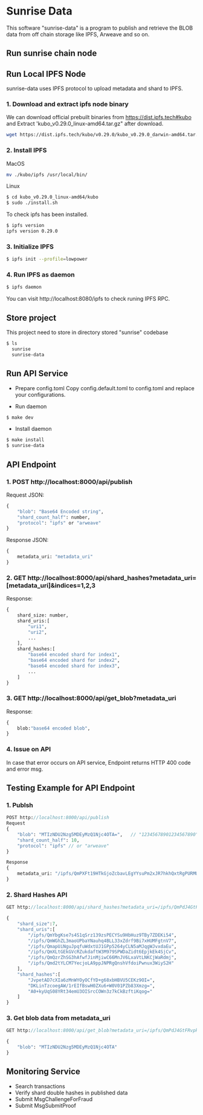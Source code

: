 # Sunrise Data

This software "sunrise-data" is a program to publish and retrieve the BLOB data from off chain storage like IPFS, Arweave and so on.

## Run sunrise chain node

## Run Local IPFS Node

sunrise-data uses IPFS protocol to upload metadata and shard to IPFS.

### 1. Download and extract ipfs node binary

We can download official prebuilt binaries from https://dist.ipfs.tech#kubo and Extract 'kubo_v0.29.0_linux-amd64.tar.gz" after download.

```bash
wget https://dist.ipfs.tech/kubo/v0.29.0/kubo_v0.29.0_darwin-amd64.tar.gz
```

### 2. Install IPFS

MacOS

```bash
mv ./kubo/ipfs /usr/local/bin/
```

Linux

```bash
$ cd kubo_v0.29.0_linux-amd64/kubo
$ sudo ./install.sh
```

To check ipfs has been installed.

```bash
$ ipfs version
ipfs version 0.29.0
```

### 3. Initialize IPFS

```bash
$ ipfs init --profile=lowpower
```

### 4. Run IPFS as daemon

```bash
$ ipfs daemon
```

You can visit http://localhost:8080/ipfs to check runing IPFS RPC.

## Store project
This project need to store in directory stored "sunrise" codebase

```bash
$ ls
  sunrise
  sunrise-data
```

## Run API Service

- Prepare config.toml
  Copy config.default.toml to config.toml and replace your configurations.

- Run daemon
```sh
$ make dev
```

- Install daemon
```sh
$ make install
$ sunrise-data
```


## API Endpoint

### 1. POST http://localhost:8000/api/publish

Request JSON:

```protobuf
{
    "blob": "Base64 Encoded string",
    "shard_count_half": number,
    "protocol": "ipfs" or "arweave"
}
```

Response JSON:

```protobuf
{
    metadata_uri: "metadata_uri"
}
```

### 2. GET http://localhost:8000/api/shard_hashes?metadata_uri=[metadata_uri]&indices=1,2,3

Response:

```protobuf
{
    shard_size: number,
    shard_uris:[
        "uri1",
        "uri2",
        ...
    ],
    shard_hashes:[
        "base64 encoded shard for index1",
        "base64 encoded shard for index2",
        "base64 encoded shard for index3",
        ...
    ]
}
```

### 3. GET http://localhost:8000/api/get_blob?metadata_uri

Response:

```protobuf
{
    blob:"base64 encoded blob",
}
```

### 4. Issue on API

In case that error occurs on API service, Endpoint returns HTTP 400 code and error msg.

## Testing Example for API Endpoint

### 1. Publsh

```protobuf
POST http://localhost:8000/api/publish
Request
{
    "blob": "MTIzNDU2Nzg5MDEyMzQ1Njc4OTA=",   // "12345678901234567890"
    "shard_count_half": 10,
    "protocol": "ipfs" // or "arweave"
}

Response
{
    metadata_uri: "/ipfs/QmPXFt19HTkGjoZcbavLEgYYsuPm2xJR7hkhQxtRgPURMU"
}
```

### 2. Shard Hashes API

```protobuf
GET http://localhost:8000/api/shard_hashes?metadata_uri=/ipfs/QmPdJ4GtFRvpkbsn47d1HbEioSYtSvgAYDkq5KsL5xUb1C&indices=1,2,3

{
    "shard_size":7,
    "shard_uris":[
        "/ipfs/QmYbgKse7s4S1qSrz139zsPECYSu9HbHuz9TBy7ZDEKi54",
        "/ipfs/QmWGhZL3maoUPbaYNauhq4BLL33xZdrf9Bi7xHUMFgtnV7",
        "/ipfs/QmapUiNguJpqfuWdxtUJ1GPp5264yCLN5aMJqgWJvxdaEu",
        "/ipfs/QmXLtGEkGVcRZukdaftW3M979SPWDaZidt6EpjkEk4SjCv",
        "/ipfs/QmQzrZhSG3hAfwfJinMjiwC66MnJV6LxaVtLNKCjWaRdmj",
        "/ipfs/Qmd2tYLCM7YecjoLA9ppJNPRgQnshVfdoiPwnux3WiyS2H"
    ],
    "shard_hashes":[
        "JvpetAD7cXIa6zMnWYOyOCfYD+g68xbHBVU5CEKz9OI=",
        "DKLinTzcoegAW/1rEIfBswH0ZXu6+W0V01PZb83Xmzg=",
        "A0+kyUqS08YRt34emU3OISrcCOWn3z7kCkBzftiKqog="
    ]
}
```

### 3. Get blob data from metadata_uri

```protobuf
GET http://localhost:8000/api/get_blob?metadata_uri=/ipfs/QmPdJ4GtFRvpkbsn47d1HbEioSYtSvgAYDkq5KsL5xUb1C

{
    "blob": "MTIzNDU2Nzg5MDEyMzQ1Njc4OTA"
}
```

## Monitoring Service

- Search transactions
- Verify shard double hashes in published data
- Submit MsgChallengeForFraud
- Submit MsgSubmitProof
